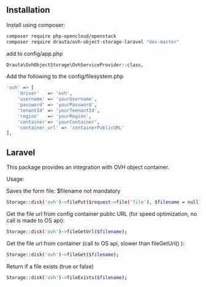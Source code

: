 Installation
------------

Install using composer:

```bash
composer require php-opencloud/openstack
composer require drauta/ovh-object-storage-laravel "dev-master"
```

add to config/app.php

```bash
Drauta\OvhObjectStorage\OvhServiceProvider::class,
```

Add the following to the config/filesystem.php
```bash
'ovh' => [
	'driver'   => 'ovh',
	'username' => 'yourUsername',
	'password' => 'yourPassword',	  
	'tenantId' => 'yourTeenantId',
	'region'   => 'yourRegion',
	'container'=> 'yourContainer',
	'container_url' => 'containerPublicURL'
],
```
Laravel
-------
This package provides an integration with OVH object container. 

Usage:

Saves the form file: 
$filename not mandatory

```bash
Storage::disk('ovh')->filePut($request->file('file'), $filename = null);
```
Get the file url from config container public URL (for speed optimization, no call is made to OS api):

```bash
Storage::disk('ovh')->fileGetUrl($filename);
```

Get the file url from container (call to OS api, slower than fileGetUrl() ):

```bash
Storage::disk('ovh')->fileGet($filename);
```

Return if a file exists (true or false)
```bash
Storage::disk('ovh')->fileExists($filename);
```
